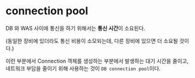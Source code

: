 # connection pool
DB 와 WAS 사이에 통신을 하기 위해서는 **통신 시간**이 소요된다.

(동일한 장비에 있더라도 통신 비용이 소모되는데, 다른 장비에 있으면 더 소요될 것이다.)

이런 부분에서 Connection 객체를 생성하는 부분에서 발생하는 대기 시간을 줄이고, 네트워크 부담을 줄이기 위해 사용하는 것이 `DB connection pool`이다.